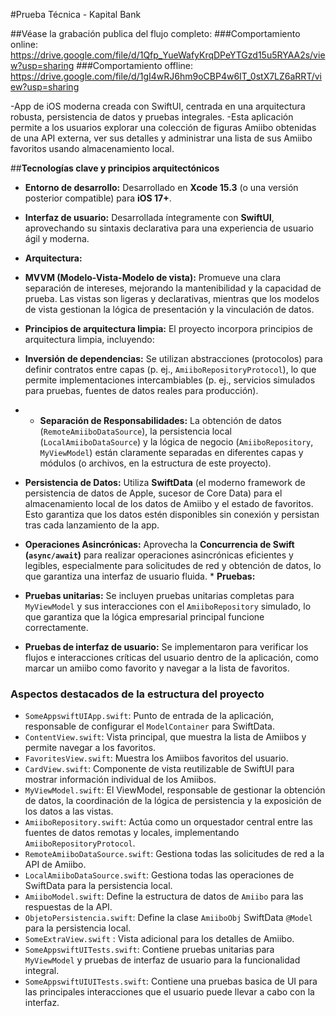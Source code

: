 #Prueba Técnica - Kapital Bank

##Véase la grabación publica del flujo completo: 
###Comportamiento online:   
https://drive.google.com/file/d/1Qfp_YueWafyKrqDPeYTGzd15u5RYAA2s/view?usp=sharing
###Comportamiento offline: 
https://drive.google.com/file/d/1gI4wRJ6hm9oCBP4w6IT_0stX7LZ6aRRT/view?usp=sharing

-App de iOS moderna creada con SwiftUI, centrada en una arquitectura robusta, persistencia de datos y pruebas integrales.
-Esta aplicación permite a los usuarios explorar una colección de figuras Amiibo obtenidas de una API externa, ver sus detalles y administrar una lista de sus Amiibo favoritos usando almacenamiento local.

##**Tecnologías clave y principios arquitectónicos**

* **Entorno de desarrollo:** Desarrollado en **Xcode 15.3** (o una versión posterior compatible) para **iOS 17+**.
* **Interfaz de usuario:** Desarrollada íntegramente con **SwiftUI**, aprovechando su sintaxis declarativa para una experiencia de usuario ágil y moderna.
* **Arquitectura:**
* **MVVM (Modelo-Vista-Modelo de vista):** Promueve una clara separación de intereses, mejorando la mantenibilidad y la capacidad de prueba. Las vistas son ligeras y declarativas, mientras que los modelos de vista gestionan la lógica de presentación y la vinculación de datos.
* **Principios de arquitectura limpia:** El proyecto incorpora principios de arquitectura limpia, incluyendo:
* **Inversión de dependencias:** Se utilizan abstracciones (protocolos) para definir contratos entre capas (p. ej., `AmiiboRepositoryProtocol`), lo que permite implementaciones intercambiables (p. ej., servicios simulados para pruebas, fuentes de datos reales para producción).

* * **Separación de Responsabilidades:** La obtención de datos (`RemoteAmiiboDataSource`), la persistencia local (`LocalAmiiboDataSource`) y la lógica de negocio (`AmiiboRepository`, `MyViewModel`) están claramente separadas en diferentes capas y módulos (o archivos, en la estructura de este proyecto).
* **Persistencia de Datos:** Utiliza **SwiftData** (el moderno framework de persistencia de datos de Apple, sucesor de Core Data) para el almacenamiento local de los datos de Amiibo y el estado de favoritos. Esto garantiza que los datos estén disponibles sin conexión y persistan tras cada lanzamiento de la app.
* **Operaciones Asincrónicas:** Aprovecha la **Concurrencia de Swift (`async/await`)** para realizar operaciones asincrónicas eficientes y legibles, especialmente para solicitudes de red y obtención de datos, lo que garantiza una interfaz de usuario fluida. * **Pruebas:**
* **Pruebas unitarias:** Se incluyen pruebas unitarias completas para `MyViewModel` y sus interacciones con el `AmiiboRepository` simulado, lo que garantiza que la lógica empresarial principal funcione correctamente.
* **Pruebas de interfaz de usuario:** Se implementaron para verificar los flujos e interacciones críticas del usuario dentro de la aplicación, como marcar un amiibo como favorito y navegar a la lista de favoritos.

### **Aspectos destacados de la estructura del proyecto**

* `SomeAppswiftUIApp.swift`: Punto de entrada de la aplicación, responsable de configurar el `ModelContainer` para SwiftData.
* `ContentView.swift`: Vista principal, que muestra la lista de Amiibos y permite navegar a los favoritos.
* `FavoritesView.swift`: Muestra los Amiibos favoritos del usuario.
* `CardView.swift`: Componente de vista reutilizable de SwiftUI para mostrar información individual de los Amiibos.
* `MyViewModel.swift`: El ViewModel, responsable de gestionar la obtención de datos, la coordinación de la lógica de persistencia y la exposición de los datos a las vistas.
* `AmiiboRepository.swift`: Actúa como un orquestador central entre las fuentes de datos remotas y locales, implementando `AmiiboRepositoryProtocol`. 
* `RemoteAmiiboDataSource.swift`: Gestiona todas las solicitudes de red a la API de Amiibo.
* `LocalAmiiboDataSource.swift`: Gestiona todas las operaciones de SwiftData para la persistencia local.
* `AmiiboModel.swift`: Define la estructura de datos de `Amiibo` para las respuestas de la API.
* `ObjetoPersistencia.swift`: Define la clase `AmiiboObj` SwiftData `@Model` para la persistencia local.
* `SomeExtraView.swift` : Vista adicional para los detalles de Amiibo.
* `SomeAppswiftUITests.swift`: Contiene pruebas unitarias para `MyViewModel` y pruebas de interfaz de usuario para la funcionalidad integral.
* `SomeAppswiftUIUITests.swift`: Contiene una pruebas basica de UI para las principales interacciones que el usuario puede llevar a cabo con la interfaz.


